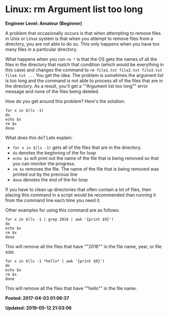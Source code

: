 # Linux: rm Argument list too long

**Engineer Level: Amateur (Beginner)** 

A problem that occasionally occurs is that when attempting to remove files in Unix or Linux system is that when you attempt to remove files from a directory, you are not able to do so.  This only happens when you have too many files in a particular directory.  

What happens when you run ```rm *```
 is that the OS gets the names of all the files in the directory that match that condition (which would be everything in this case) and changes the command to ```rm file1.txt file2.txt file3.txt file4.txt ...```
 You get the idea.  The problem is sometimes the argument list is too long and the command is not able to process all of the files that are in the directory.  As a result, you'll get a ""Argument list too long"" error message and none of the files being deleted. 

How do you get around this problem? Here's the solution: 

```
for x in $(ls -1)
do
echo $x
rm $x
done
```


What does this do?  Lets explain: 

* ```for x in $(ls -1)```
 gets all of the files that are in the directory.
* ```do```
 denotes the beginning of the for loop
* ```echo $x```
 will print out the name of the file that is being removed so that you can monitor the progress.
* ```rm $x```
 removes the file.  The name of the file that is being removed was printed out by the previous line
* ```done```
 denotes the end of the for loop



If you have to clean up directories that often contain a lot of files, then placing this command in a script would be recommended than running it from the command line each time you need it.

Other examples for using this command are as follows: 
```
for x in $(ls -1 | grep 2016 | awk '{print $9}')
do
echo $x
rm $x
done
```

This will remove all the files that have ""2016"" in the file name, year, or file size. 

```
for x in $(ls -1 *hello* | awk '{print $9}')
do
echo $x
rm $x
done
```

This will remove all the files that have ""hello"" in the file name.

**Posted: 2017-04-03 01:06:37** 

**Updated: 2019-05-12 21:03:06** 


